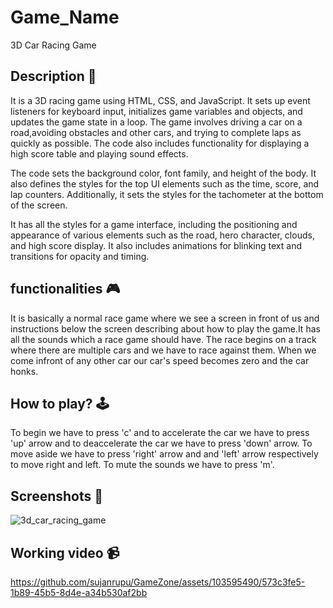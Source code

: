 # **Game_Name** 

3D Car Racing Game

## **Description 📃**
It is a 3D racing game using HTML, CSS, and JavaScript. It sets up event listeners for keyboard input, initializes game variables and objects, and updates the game state in a loop. The game involves driving a car on a road,avoiding obstacles and other cars, and trying to complete laps as quickly as possible. The code also includes functionality for displaying a high score table and playing sound effects.

The code sets the background color, font family, and height of the body. It also defines the styles for the top UI elements such as the time, score, and lap counters. Additionally, it sets the styles for the tachometer at the bottom of the screen.

It has all the styles for a game interface, including the positioning and appearance of various elements such as the road, hero character, clouds, and high score display. It also includes animations for blinking text and transitions for opacity and timing.

## **functionalities 🎮**
It is basically a normal race game where we see a screen in front of us and instructions below the screen describing about how to play the game.It has all the sounds which a race game should have. The race begins on a track where there are multiple cars and we have to race against them. When we come infront of any other car our car's speed becomes zero and the car honks.

## **How to play? 🕹️**
To begin we have to press 'c' and to accelerate the car we have to press 'up' arrow and to deaccelerate the car we have to press 'down' arrow. To move aside we have to press 'right' arrow and and 'left' arrow respectively to move right and left. To mute the sounds we have to press 'm'.

## **Screenshots 📸**
![3d_car_racing_game](https://github.com/sujanrupu/GameZone/assets/103595490/ff87952e-3bf8-40aa-b051-f3812fae5762)

## **Working video 📹**

https://github.com/sujanrupu/GameZone/assets/103595490/573c3fe5-1b89-45b5-8d4e-a34b530af2bb




